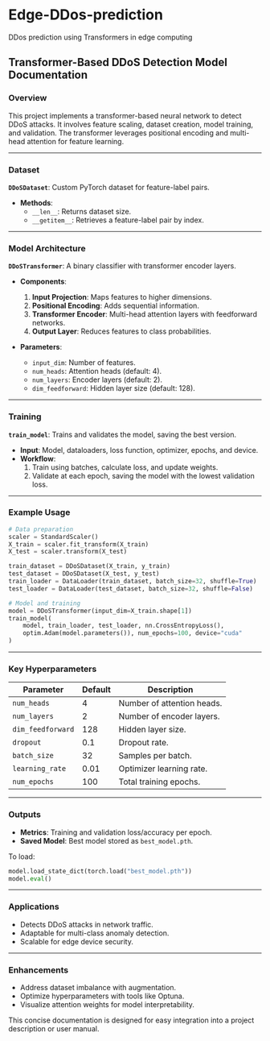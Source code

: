 # Edge-DDos-prediction
DDos prediction using Transformers in edge computing

## Transformer-Based DDoS Detection Model Documentation

### Overview
This project implements a transformer-based neural network to detect DDoS attacks. It involves feature scaling, dataset creation, model training, and validation. The transformer leverages positional encoding and multi-head attention for feature learning.

---

### Dataset
**`DDoSDataset`**: Custom PyTorch dataset for feature-label pairs.  
- **Methods**:
  - `__len__`: Returns dataset size.
  - `__getitem__`: Retrieves a feature-label pair by index.

---

### Model Architecture
**`DDoSTransformer`**: A binary classifier with transformer encoder layers.  

- **Components**:
  1. **Input Projection**: Maps features to higher dimensions.
  2. **Positional Encoding**: Adds sequential information.
  3. **Transformer Encoder**: Multi-head attention layers with feedforward networks.
  4. **Output Layer**: Reduces features to class probabilities.

- **Parameters**:
  - `input_dim`: Number of features.
  - `num_heads`: Attention heads (default: 4).
  - `num_layers`: Encoder layers (default: 2).
  - `dim_feedforward`: Hidden layer size (default: 128).

---

### Training
**`train_model`**: Trains and validates the model, saving the best version.  
- **Input**: Model, dataloaders, loss function, optimizer, epochs, and device.
- **Workflow**:
  1. Train using batches, calculate loss, and update weights.
  2. Validate at each epoch, saving the model with the lowest validation loss.

---

### Example Usage
```python
# Data preparation
scaler = StandardScaler()
X_train = scaler.fit_transform(X_train)
X_test = scaler.transform(X_test)

train_dataset = DDoSDataset(X_train, y_train)
test_dataset = DDoSDataset(X_test, y_test)
train_loader = DataLoader(train_dataset, batch_size=32, shuffle=True)
test_loader = DataLoader(test_dataset, batch_size=32, shuffle=False)

# Model and training
model = DDoSTransformer(input_dim=X_train.shape[1])
train_model(
    model, train_loader, test_loader, nn.CrossEntropyLoss(),
    optim.Adam(model.parameters()), num_epochs=100, device="cuda"
)
```

---

### Key Hyperparameters
| **Parameter**      | **Default** | **Description**                    |
|---------------------|-------------|------------------------------------|
| `num_heads`        | 4           | Number of attention heads.         |
| `num_layers`       | 2           | Number of encoder layers.          |
| `dim_feedforward`  | 128         | Hidden layer size.                 |
| `dropout`          | 0.1         | Dropout rate.                      |
| `batch_size`       | 32          | Samples per batch.                 |
| `learning_rate`    | 0.01        | Optimizer learning rate.           |
| `num_epochs`       | 100         | Total training epochs.             |

---

### Outputs
- **Metrics**: Training and validation loss/accuracy per epoch.
- **Saved Model**: Best model stored as `best_model.pth`.

To load:
```python
model.load_state_dict(torch.load("best_model.pth"))
model.eval()
```

---

### Applications
- Detects DDoS attacks in network traffic.
- Adaptable for multi-class anomaly detection.
- Scalable for edge device security.

---

### Enhancements
- Address dataset imbalance with augmentation.
- Optimize hyperparameters with tools like Optuna.
- Visualize attention weights for model interpretability.

This concise documentation is designed for easy integration into a project description or user manual.
